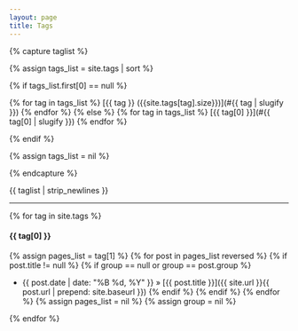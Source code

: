```yaml
---
layout: page
title: Tags
---
```


{% capture taglist %}

{% assign tags_list = site.tags | sort %}

{% if tags_list.first[0] == null %}

{% for tag in tags_list %}
[{{ tag }} ({{site.tags[tag].size}})](#{{ tag | slugify }}) 
{% endfor %}
{% else %}
{% for tag in tags_list %}
[{{ tag[0] }}](#{{ tag[0] | slugify }}) 
{% endfor %}

{% endif %}

{% assign tags_list = nil %}

{% endcapture %}

{{ taglist | strip_newlines }}

------

{% for tag in site.tags  %}
#### <a name="{{ tag[0] | slugify }}">{{ tag[0] }}</a>

{% assign pages_list = tag[1] %}
{% for post in pages_list reversed %}
{% if post.title != null %}
{% if group == null or group == post.group %}
  * {{ post.date | date: "%B %d, %Y" }} &raquo; [{{ post.title }}]({{ site.url }}{{ post.url | prepend: site.baseurl }})
{% endif %}
{% endif %}
{% endfor %}
{% assign pages_list = nil %}
{% assign group = nil %}

{% endfor %}